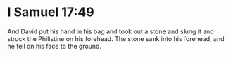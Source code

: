 # I Samuel 17:49

And David put his hand in his bag and took out a stone and slung it and struck the Philistine on his forehead. The stone sank into his forehead, and he fell on his face to the ground.
